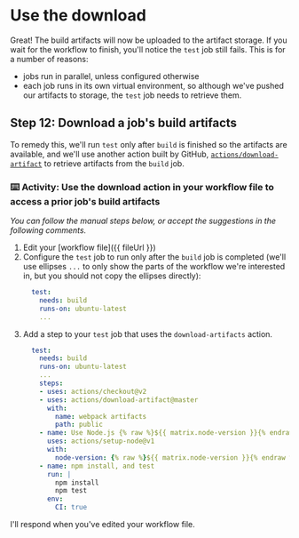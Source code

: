 # Use the download

Great! The build artifacts will now be uploaded to the artifact storage. If you wait for the workflow to finish, you'll notice the `test` job still fails. This is for a number of reasons:
- jobs run in parallel, unless configured otherwise 
- each job runs in its own virtual environment, so although we've pushed our artifacts to storage, the `test` job needs to retrieve them.

## Step 12: Download a job's build artifacts

To remedy this, we'll run `test` only after `build` is finished so the artifacts are available, and we'll use another action built by GitHub, [`actions/download-artifact`](https://github.com/actions/download-artifact) to retrieve artifacts from the `build` job.

### :keyboard: Activity: Use the download action in your workflow file to access a prior job's build artifacts

_You can follow the manual steps below, or accept the suggestions in the following comments._

1. Edit your [workflow file]({{ fileUrl }})
1. Configure the `test` job to run only after the `build` job is completed (we'll use ellipses `...` to only show the parts of the workflow we're interested in, but you should not copy the ellipses directly):
    ```yaml
      test:
        needs: build
        runs-on: ubuntu-latest
        ...
    ```
1. Add a step to your `test` job that uses the `download-artifacts` action.
    ```yaml
      test:
        needs: build
        runs-on: ubuntu-latest
        ...
        steps:
        - uses: actions/checkout@v2
        - uses: actions/download-artifact@master
          with: 
            name: webpack artifacts
            path: public
        - name: Use Node.js {% raw %}${{ matrix.node-version }}{% endraw %}
          uses: actions/setup-node@v1
          with:
            node-version: {% raw %}${{ matrix.node-version }}{% endraw %}
        - name: npm install, and test
          run: |
            npm install
            npm test
          env:
            CI: true
    ```
    
I'll respond when you've edited your workflow file. 